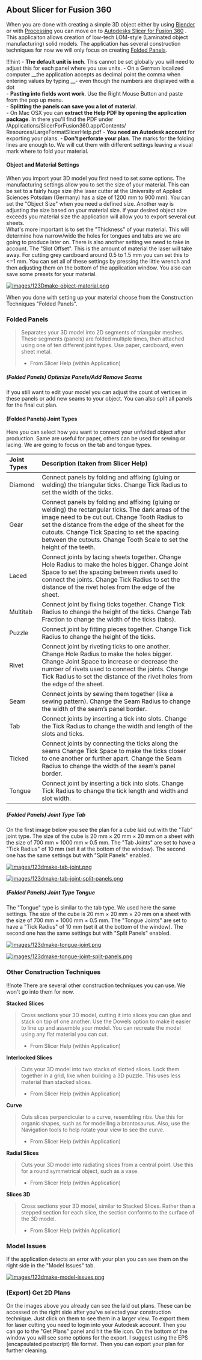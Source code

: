 ## About Slicer for Fusion 360

When you are done with creating a simple 3D object either by using [Blender](/blender/) or with [Processing](/processing/) you can move on to [Autodesks Slicer for Fusion 360](https://apps.autodesk.com/FUSION/en/Detail/Index?id=8699194120463301363&os=Win64&appLang=en) . This applicaiton allows creation of low-tech LOM-style (Laminated object manufacturing) solid models. The application has several construction techniques for now we will only focus on creating [Folded Panels](#folded-panels).  

!!!hint
    - __The default unit is inch__. This cannot be set globally you will need to adjust this for each panel where you use units.
    - On a German localized computer __the application accepts as decimal point the comma when entering values by typing __- even though the numbers are displayed with a dot  
    - __Pasting into fields wont work__. Use the Right Mouse Button and paste from the pop up menu.  
    - __Splitting the panels can save you a lot of material__.  
    - On Mac OSX you can __extract the Help PDF by opening the application package__. In there you'll find the PDF under /Applications/SlicerForFusion360.app/Contents/
        Resources/LargeFormatSlicerHelp.pdf
    - __You need an Autodesk account__ for exporting your plans.
    - __Don't perforate your plan__. The marks for the folding lines are enough to. We will cut them with different settings leaving a visual mark where to fold your material.  

<!-- !!!warning
    __The application tends to crash.__ Save your work often!   -->

#### Object and Material Settings  

When you import your 3D model you first need to set some options. The manufacturing settings allow you to set the size of your material. This can be set to a fairly huge size (the laser cutter at the University of Applied Sciences Potsdam (Germany) has a size of 1200 mm to 900 mm). You can set the "Object Size" when you need a defined size. Another way is adjusting the size based on your material size. if your desired object size exceeds you material size the application will allow you to export several cut sheets.  
What's more important is to set the "Thickness" of your material. This will determine how narrow/wide the holes for tongues and tabs are we are going to produce later on. There is also another setting we need to take in account. The "Slot Offset". This is the amount of material the laser will take away. For cutting grey cardboard around 0.5 to 1.5 mm you can set this to <=1 mm. You can set all of these settings by pressing the little wrench and then adjusting them on the bottom of the application window. You also can save some presets for your material.   


[![images/123Dmake-object-material.png](images/123Dmake-object-material.png)](images/123Dmake-object-material.png)  


When you done with setting up your material choose from the Construction Techniques "Folded Panels".  

### Folded Panels   

> Separates your 3D model into 2D segments of triangular meshes. These segments (panels) are folded multiple times, then attached using one of ten different joint types. Use paper, cardboard, even sheet metal.  
> - From Slicer Help (within Application)  


##### (Folded Panels) Optimize Panels/Add Remove Seams

If you still want to edit your model you can adjust the count of vertices in these panels or add new seams to your object. You can also split all panels for the final cut plan.  

#### (Folded Panels) Joint Types  

Here you can select how you want to connect your unfolded object after production. Same are useful for paper, others can be used for sewing or lacing. We are going to focus on the tab and tongue types.  

| Joint Types | Description (taken from Slicer Help)                                                                                                                                                                                                                                                                                                 |
| :---        | :---                                                                                                                                                                                                                                                                                                                                   |
| Diamond     | Connect panels by folding and affixing (gluing or welding) the triangular ticks. Change Tick Radius to set the width of the ticks.                                                                                                                                                                                                     |
| Gear        | Connect panels by folding and affixing (gluing or welding) the rectangular ticks. The dark areas of the image need to be cut out. Change Tooth Radius to set the distance from the edge of the sheet for the cutouts. Change Tick Spacing  to set the spacing between the cutouts. Change Tooth Scale  to set the height of the teeth. |
| Laced       | Connect joints by lacing sheets together. Change Hole Radius to make the holes bigger. Change Joint Space to set the spacing between rivets used to connect the joints. Change Tick Radius to set the distance of the rivet holes from the edge of the sheet.                                                                          |
| Multitab    | Connect joint by fixing ticks together. Change Tick Radius to change the height of the ticks. Change Tab Fraction to change the width of the ticks (tabs).                                                                                                                                                                             |
| Puzzle      | Connect joint by fitting pieces together. Change Tick Radius to change the height of the ticks.                                                                                                                                                                                                                                        |
| Rivet       | Connect joint by riveting ticks to one another. Change Hole Radius to make the holes bigger. Change Joint Space to increase or decrease the number of rivets used to connect the joints. Change Tick Radius to set the distance of the rivet holes from the edge of the sheet.                                                         |
| Seam        | Connect joints by sewing them together (like a sewing pattern). Change the Seam Radius to change the width of the seam’s panel border.                                                                                                                                                                                                 |
| Tab         | Connect joints by inserting a tick into slots. Change the Tick Radius to change the width and length of the slots and ticks.                                                                                                                                                                                                           |
| Ticked      | Connect joints by connecting the ticks along the seams Change Tick Space to make the ticks closer to one another or further apart. Change the Seam Radius to change the width of the seam’s panel border.                                                                                                                              |
| Tongue      | Connect joint by inserting a tick into slots. Change Tick Radius to change the tick length and width and slot width.                                                                                                                                                                                                                   |

##### (Folded Panels) Joint Type Tab  

On the first image below you see the plan for a cube laid out with the "Tab" joint type. The size of the cube is 20 mm × 20 mm × 20 mm on a sheet with the size of 700 mm × 1000 mm × 0.5 mm. The "Tab Joints" are set to have a "Tick Radius" of 10 mm (set it at the bottom of the window). The second one has the same settings but with "Split Panels" enabled.  

[![images/123dmake-tab-joint.png](images/123dmake-tab-joint.png)](images/123dmake-tab-joint.png)  

[![images/123dmake-tab-joint-split-panels.png](images/123dmake-tab-joint-split-panels.png)](images/123dmake-tab-joint-split-panels.png)  


##### (Folded Panels) Joint Type Tongue

The "Tongue" type is similar to the tab type. We used here the same settings. 
 The size of the cube is 20 mm × 20 mm × 20 mm on a sheet with the size of 700 mm × 1000 mm × 0.5 mm. The "Tongue Joints" are set to have a "Tick Radius" of 10 mm (set it at the bottom of the window). The second one has the same settings but with "Split Panels" enabled.  

[![images/123dmake-tongue-joint.png](images/123dmake-tongue-joint.png)](images/123dmake-tongue-joint.png)  

[![images/123dmake-tongue-joint-split-panels.png](images/123dmake-tongue-joint-split-panels.png)](images/123dmake-tongue-joint-split-panels.png)  


### Other Construction Techniques

!!!note
    There are several other construction techniques you can use. We won't go into them for now.   

__Stacked Slices__  

> Cross sections your 3D model, cutting it into slices you can glue and stack on top of one another. Use the Dowels option to make it easier to line up and assemble your model. You can recreate the model using any flat material you can cut.  
> - From Slicer Help (within Application)  

__Interlocked Slices__  

> Cuts your 3D model into two stacks of slotted slices. Lock them together in a grid, like when building a 3D puzzle. This uses less material than stacked slices.  
> - From Slicer Help (within Application)  


__Curve__  

>Cuts slices perpendicular to a curve, resembling ribs. Use this for organic shapes, such as for modelling a brontosaurus. Also, use the Navigation tools to help rotate your view to see the 
curve.  
> - From Slicer Help (within Application)  


__Radial Slices__  

>Cuts your 3D model into radiating slices from a central point.  Use this for a round symmetrical object, such as a vase.  
> - From Slicer Help (within Application)  



__Slices 3D__  

>Cross sections your 3D model, similar to Stacked Slices. Rather than a stepped section for each slice, the section conforms to the surface of the 3D model. 
> - From Slicer Help (within Application)  


### Model Issues

If the application detects an error with your plan you can see them on the right side in the "Model Issues" tab.  

[![images/123dmake-model-issues.png](images/123dmake-model-issues.png)](images/123dmake-model-issues.png)  

### (Export) Get 2D Plans   

On the images above you already can see the laid out plans. These can be accessed on the right side after you've selected your construction technique. Just click on them to see them in a larger view. To export them for laser cutting you need to login into your Autodesk account. Then you can go to the "Get Plans" panel and hit the file icon. On the bottom of the window you will see some options for the export. I suggest using the EPS (encapsulated postscript) file format. Then you can export your plan for further cleaning.  

